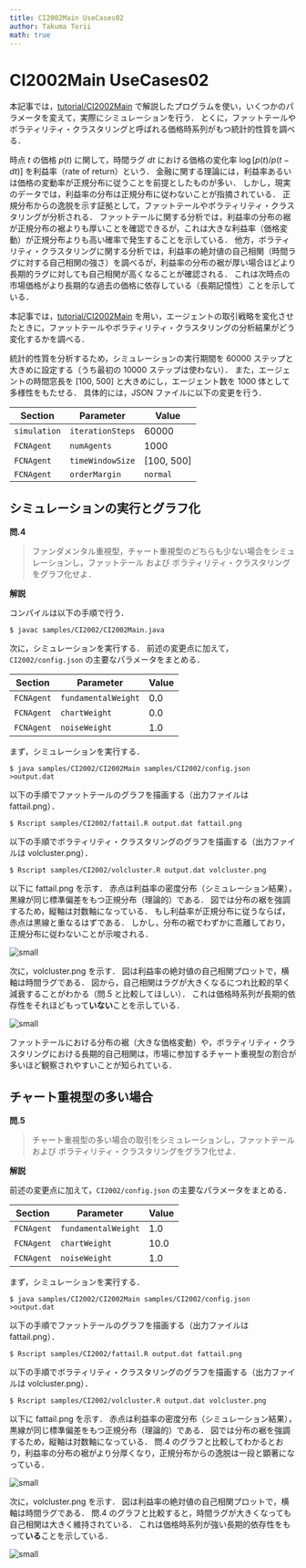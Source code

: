 ```yaml
---
title: CI2002Main UseCases02
author: Takuma Torii
math: true
---
```


# CI2002Main UseCases02

本記事では，[tutorial/CI2002Main](CI2002Main) で解説したプログラムを使い，いくつかのパラメータを変えて，実際にシミュレーションを行う．
とくに，ファットテールやボラティリティ・クラスタリングと呼ばれる価格時系列がもつ統計的性質を調べる．

時点 $t$ の価格 $p(t)$ に関して，時間ラグ $dt$ における価格の変化率 $\log[p(t)/p(t-dt)]$ を利益率（rate of return）という．
金融に関する理論には，利益率あるいは価格の変動率が正規分布に従うことを前提としたものが多い．
しかし，現実のデータでは，利益率の分布は正規分布に従わないことが指摘されている．
正規分布からの逸脱を示す証拠として，ファットテールやボラティリティ・クラスタリングが分析される．
ファットテールに関する分析では，利益率の分布の裾が正規分布の裾よりも厚いことを確認できるが，これは大きな利益率（価格変動）が正規分布よりも高い確率で発生することを示している．
他方，ボラティリティ・クラスタリングに関する分析では，利益率の絶対値の自己相関（時間ラグに対する自己相関の強さ）を調べるが，利益率の分布の裾が厚い場合ほどより長期的ラグに対しても自己相関が高くなることが確認される．
これは次時点の市場価格がより長期的な過去の価格に依存している（長期記憶性）ことを示している．

本記事では，[tutorial/CI2002Main](CI2002Main) を用い，エージェントの取引戦略を変化させたときに，ファットテールやボラティリティ・クラスタリングの分析結果がどう変化するかを調べる．

統計的性質を分析するため，シミュレーションの実行期間を 60000 ステップと大きめに設定する（うち最初の 10000 ステップは使わない）．
また，エージェントの時間窓長を \[100, 500] と大きめにし，エージェント数を 1000 体として多様性をもたせる．
具体的には，JSON ファイルに以下の変更を行う．

| Section    | Parameter           | Value
|------------|---------------------|--------
| `simulation` | `iterationSteps`  | 60000
| `FCNAgent` | `numAgents`         | 1000
| `FCNAgent` | `timeWindowSize`    | \[100, 500]
| `FCNAgent` | `orderMargin`       | `normal`
 


## シミュレーションの実行とグラフ化

**問.4**

> ファンダメンタル重視型，チャート重視型のどちらも少ない場合をシミュレーションし，ファットテール および ボラティリティ・クラスタリングをグラフ化せよ．

**解説**

コンパイルは以下の手順で行う．

```
$ javac samples/CI2002/CI2002Main.java
```

次に，シミュレーションを実行する．
前述の変更点に加えて，`CI2002/config.json` の主要なパラメータをまとめる．

| Section    | Parameter           | Value
|------------|---------------------|--------
| `FCNAgent` | `fundamentalWeight` | 0.0
| `FCNAgent` | `chartWeight`       | 0.0
| `FCNAgent` | `noiseWeight`       | 1.0

まず，シミュレーションを実行する．

```
$ java samples/CI2002/CI2002Main samples/CI2002/config.json >output.dat
```

以下の手順でファットテールのグラフを描画する（出力ファイルは fattail.png）．

```
$ Rscript samples/CI2002/fattail.R output.dat fattail.png
```

以下の手順でボラティリティ・クラスタリングのグラフを描画する（出力ファイルは volcluster.png）．

```
$ Rscript samples/CI2002/volcluster.R output.dat volcluster.png
```

以下に fattail.png を示す．
赤点は利益率の密度分布（シミュレーション結果），黒線が同じ標準偏差をもつ正規分布（理論的）である．
図では分布の裾を強調するため，縦軸は対数軸になっている．
もし利益率が正規分布に従うならば，赤点は黒線と重なるはずである．
しかし，分布の裾でわずかに乖離しており，正規分布に従わないことが示唆される．

![small]({{site.baseurl}}/tutorial/CI2002Main.figs/fig04a.png)

次に，volcluster.png を示す．
図は利益率の絶対値の自己相関プロットで，横軸は時間ラグである．
図から，自己相関はラグが大きくなるにつれ比較的早く減衰することがわかる（問.5 と比較してほしい）．
これは価格時系列が長期的依存性をそれほどもって**いない**ことを示している．

![small]({{site.baseurl}}/tutorial/CI2002Main.figs/fig04b.png)

ファットテールにおける分布の裾（大きな価格変動）や，ボラティリティ・クラスタリングにおける長期的自己相関は，市場に参加するチャート重視型の割合が多いほど観察されやすいことが知られている．


## チャート重視型の多い場合

**問.5**

> チャート重視型の多い場合の取引をシミュレーションし，ファットテール および ボラティリティ・クラスタリングをグラフ化せよ．

**解説**

前述の変更点に加えて，`CI2002/config.json` の主要なパラメータをまとめる．

| Section    | Parameter           | Value
|------------|---------------------|--------
| `FCNAgent` | `fundamentalWeight` | 1.0
| `FCNAgent` | `chartWeight`       | 10.0
| `FCNAgent` | `noiseWeight`       | 1.0

まず，シミュレーションを実行する．

```
$ java samples/CI2002/CI2002Main samples/CI2002/config.json >output.dat
```

以下の手順でファットテールのグラフを描画する（出力ファイルは fattail.png）．

```
$ Rscript samples/CI2002/fattail.R output.dat fattail.png
```

以下の手順でボラティリティ・クラスタリングのグラフを描画する（出力ファイルは volcluster.png）．

```
$ Rscript samples/CI2002/volcluster.R output.dat volcluster.png
```

以下に fattail.png を示す．
赤点は利益率の密度分布（シミュレーション結果），黒線が同じ標準偏差をもつ正規分布（理論的）である．
図では分布の裾を強調するため，縦軸は対数軸になっている．
問.4 のグラフと比較してわかるとおり，利益率の分布の裾がより分厚くなり，正規分布からの逸脱は一段と顕著になっている．

![small]({{site.baseurl}}/tutorial/CI2002Main.figs/fig05a.png)

次に，volcluster.png を示す．
図は利益率の絶対値の自己相関プロットで，横軸は時間ラグである．
問.4 のグラフと比較すると，時間ラグが大きくなっても自己相関は大きく維持されている．
これは価格時系列が強い長期的依存性をもって**いる**ことを示している．

![small]({{site.baseurl}}/tutorial/CI2002Main.figs/fig05b.png)

